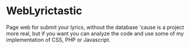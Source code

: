 # WebLyrictastic
Page web for submit your lyrics, without the database 'cause is a project more real, but if you want you can analyze the code and use some of my implementation of CSS, PHP or Javascript.
